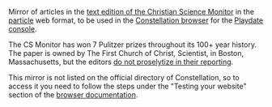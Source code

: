 Mirror of articles in the [text edition of the Christian Science Monitor](https://www.csmonitor.com/layout/set/text/textedition) in the [particle](https://browser.particlestudios.eu/#particle-formatting) web format, to be used in the [Constellation browser](https://browser.particlestudios.eu) for the [Playdate console](https://play.date).

The CS Monitor has won 7 Pulitzer prizes throughout its 100+ year history. The paper is owned by The First Church of Christ, Scientist, in Boston, Massachusetts, but the editors [do not proselytize in their reporting](https://www.csmonitor.com/About?icid=mega-why:csm-name:about). 

This mirror is not listed on the official directory of Constellation, so to access it you need to follow the steps under the "Testing your website" section of the [browser documentation](https://browser.particlestudios.eu). 
